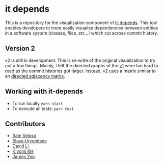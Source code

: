 # it depends

This is a repository for the visualization component of [it-depends](https://github.com/jyoo980/it-depends). This tool enables developers to more easily visualize dependencies between entities in a software system (classes, files, etc...) which cut across commit history.

## Version 2

v2 is still in development. This is re-write of the original visualization to try out a few things. Mainly, I felt the directed graphs of the [v1](https://github.com/daviidli/it-depends-vis/tree/v1) were too hard to read as the commit histories got larger. Instead, v2 uses a matrix similar to an [directed adjacency matrix](https://en.wikipedia.org/wiki/Adjacency_matrix).


## Working with it-depends
* To run locally `yarn start`
* To execute all tests: `yarn test`

## Contributors

* [Sam Veloso](https://github.com/scveloso)
* [Slava Uryumtsev](https://github.com/uslava77)
* [David Li](https://github.com/daviidli)
* [Kiyomi KH](https://github.com/kiyomih)
* [James Yoo](https://github.com/jyoo980)